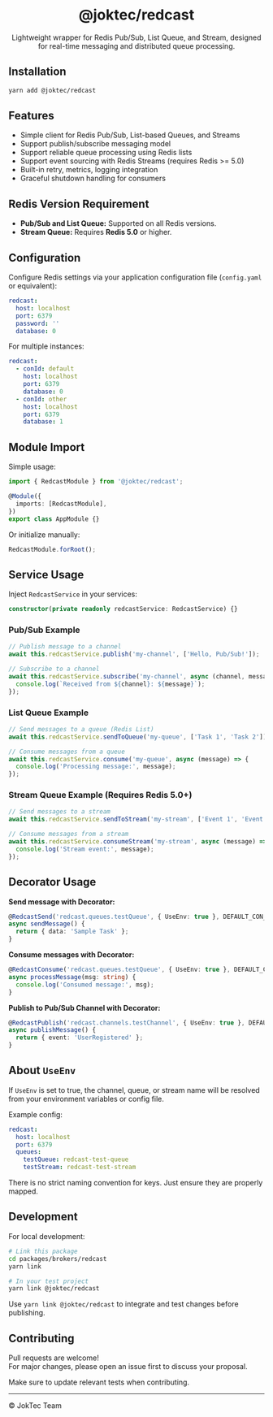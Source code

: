 <div align="center">
  <h1>@joktec/redcast</h1>
  <p>Lightweight wrapper for Redis Pub/Sub, List Queue, and Stream, designed for real-time messaging and distributed queue processing.</p>
</div>

## Installation

```bash
yarn add @joktec/redcast
```

## Features

- Simple client for Redis Pub/Sub, List-based Queues, and Streams
- Support publish/subscribe messaging model
- Support reliable queue processing using Redis lists
- Support event sourcing with Redis Streams (requires Redis >= 5.0)
- Built-in retry, metrics, logging integration
- Graceful shutdown handling for consumers

## Redis Version Requirement

- **Pub/Sub and List Queue:** Supported on all Redis versions.
- **Stream Queue:** Requires **Redis 5.0** or higher.

## Configuration

Configure Redis settings via your application configuration file (`config.yaml` or equivalent):

```yaml
redcast:
  host: localhost
  port: 6379
  password: ''
  database: 0
```

For multiple instances:

```yaml
redcast:
  - conId: default
    host: localhost
    port: 6379
    database: 0
  - conId: other
    host: localhost
    port: 6379
    database: 1
```

## Module Import

Simple usage:

```typescript
import { RedcastModule } from '@joktec/redcast';

@Module({
  imports: [RedcastModule],
})
export class AppModule {}
```

Or initialize manually:

```typescript
RedcastModule.forRoot();
```

## Service Usage

Inject `RedcastService` in your services:

```typescript
constructor(private readonly redcastService: RedcastService) {}
```

### Pub/Sub Example

```typescript
// Publish message to a channel
await this.redcastService.publish('my-channel', ['Hello, Pub/Sub!']);

// Subscribe to a channel
await this.redcastService.subscribe('my-channel', async (channel, message) => {
  console.log(`Received from ${channel}: ${message}`);
});
```

### List Queue Example

```typescript
// Send messages to a queue (Redis List)
await this.redcastService.sendToQueue('my-queue', ['Task 1', 'Task 2']);

// Consume messages from a queue
await this.redcastService.consume('my-queue', async (message) => {
  console.log('Processing message:', message);
});
```

### Stream Queue Example (Requires Redis 5.0+)

```typescript
// Send messages to a stream
await this.redcastService.sendToStream('my-stream', ['Event 1', 'Event 2']);

// Consume messages from a stream
await this.redcastService.consumeStream('my-stream', async (message) => {
  console.log('Stream event:', message);
});
```

## Decorator Usage

**Send message with Decorator:**

```typescript
@RedcastSend('redcast.queues.testQueue', { UseEnv: true }, DEFAULT_CON_ID)
async sendMessage() {
  return { data: 'Sample Task' };
}
```

**Consume messages with Decorator:**

```typescript
@RedcastConsume('redcast.queues.testQueue', { UseEnv: true }, DEFAULT_CON_ID)
async processMessage(msg: string) {
  console.log('Consumed message:', msg);
}
```

**Publish to Pub/Sub Channel with Decorator:**

```typescript
@RedcastPublish('redcast.channels.testChannel', { UseEnv: true }, DEFAULT_CON_ID)
async publishMessage() {
  return { event: 'UserRegistered' };
}
```

## About `UseEnv`

If `UseEnv` is set to true, the channel, queue, or stream name will be resolved from your environment variables or config file.

Example config:

```yaml
redcast:
  host: localhost
  port: 6379
  queues:
    testQueue: redcast-test-queue
    testStream: redcast-test-stream
```

There is no strict naming convention for keys. Just ensure they are properly mapped.

## Development

For local development:

```bash
# Link this package
cd packages/brokers/redcast
yarn link

# In your test project
yarn link @joktec/redcast
```

Use `yarn link @joktec/redcast` to integrate and test changes before publishing.

## Contributing

Pull requests are welcome!  
For major changes, please open an issue first to discuss your proposal.

Make sure to update relevant tests when contributing.

---
© JokTec Team

